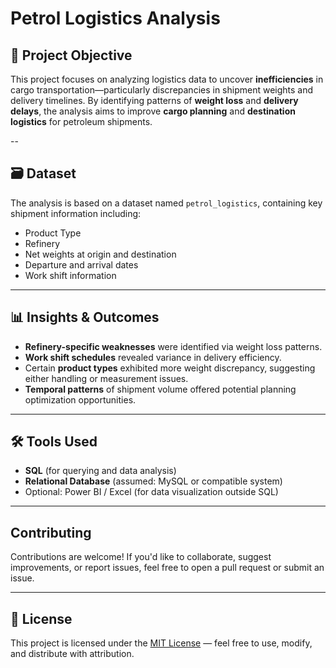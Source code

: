 
#  Petrol Logistics Analysis

## 📌 Project Objective

This project focuses on analyzing logistics data to uncover **inefficiencies** in cargo transportation—particularly discrepancies in shipment weights and delivery timelines. By identifying patterns of **weight loss** and **delivery delays**, the analysis aims to improve **cargo planning** and **destination logistics** for petroleum shipments.

--

## 🗃️ Dataset

The analysis is based on a dataset named `petrol_logistics`, containing key shipment information including:

* Product Type
* Refinery
* Net weights at origin and destination
* Departure and arrival dates
* Work shift information

---

## 📊 Insights & Outcomes

* **Refinery-specific weaknesses** were identified via weight loss patterns.
* **Work shift schedules** revealed variance in delivery efficiency.
* Certain **product types** exhibited more weight discrepancy, suggesting either handling or measurement issues.
* **Temporal patterns** of shipment volume offered potential planning optimization opportunities.

---

## 🛠️ Tools Used

* **SQL** (for querying and data analysis)
* **Relational Database** (assumed: MySQL or compatible system)
* Optional: Power BI / Excel (for data visualization outside SQL)

---

##  Contributing

Contributions are welcome! If you'd like to collaborate, suggest improvements, or report issues, feel free to open a pull request or submit an issue.

---

## 📄 License

This project is licensed under the [MIT License](LICENSE) — feel free to use, modify, and distribute with attribution.

